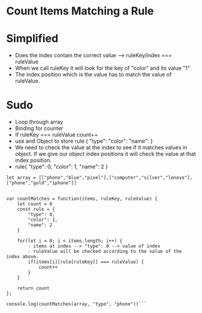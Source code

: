 # Count Items Matching a Rule

# Simplified
- Does the index contain the correct value --> ruleKey/index === ruleValue
- When we call ruleKey it will look for the key of "color" and its value "1"
 - The index position which is the value has to match the value of ruleValue.

# Sudo
- Loop through array
- Binding for counter
- If ruleKey === ruleValue count++
- use and Object to store rule {
    "type": 
    "color":
    "name":
}
- We need to check the value at the index to see if it matches values in object. If we give our object index positions it will check the value at that index position.
- rule{
    "type": 0,
    "color": 1,
    "name": 2
}



```
let array = [["phone","blue","pixel"],["computer","silver","lenovo"],["phone","gold","iphone"]]


var countMatches = function(items, ruleKey, ruleValue) {
    let count = 0
    const rule = {
        "type": 0,
        "color": 1,
        "name": 2
    }
    
    for(let i = 0; i < items.length; i++) {
        - items at index --> "type": 0 --> value of index
        - ruleValue will be checked according to the value of the index above.
        if(items[i][rule[ruleKey]] === ruleValue) {
            count++
        }
    }
    
    return count
};

console.log(countMatches(array, "type", "phone"))```